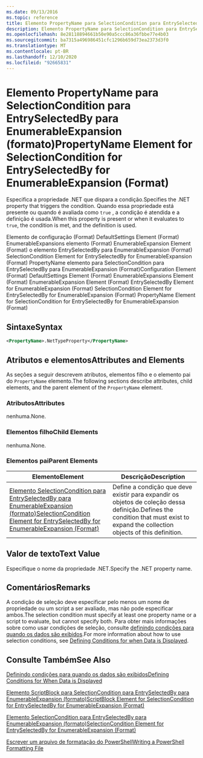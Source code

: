 ```yaml
---
ms.date: 09/13/2016
ms.topic: reference
title: Elemento PropertyName para SelectionCondition para EntrySelectedBy para EnumerableExpansion (formato)
description: Elemento PropertyName para SelectionCondition para EntrySelectedBy para EnumerableExpansion (formato)
ms.openlocfilehash: 8e28118894661b50e90a5ccc86a36fbbe77e4b03
ms.sourcegitcommit: ba7315a496986451cfc1296b659d73ea2373d3f0
ms.translationtype: MT
ms.contentlocale: pt-BR
ms.lasthandoff: 12/10/2020
ms.locfileid: "92665831"
---
```

# <a name="propertyname-element-for-selectioncondition-for-entryselectedby-for-enumerableexpansion-format"></a><span data-ttu-id="96aad-103">Elemento PropertyName para SelectionCondition para EntrySelectedBy para EnumerableExpansion (formato)</span><span class="sxs-lookup"><span data-stu-id="96aad-103">PropertyName Element for SelectionCondition for EntrySelectedBy for EnumerableExpansion (Format)</span></span>

<span data-ttu-id="96aad-104">Especifica a propriedade .NET que dispara a condição.</span><span class="sxs-lookup"><span data-stu-id="96aad-104">Specifies the .NET property that triggers the condition.</span></span> <span data-ttu-id="96aad-105">Quando essa propriedade está presente ou quando é avaliada como `true` , a condição é atendida e a definição é usada.</span><span class="sxs-lookup"><span data-stu-id="96aad-105">When this property is present or when it evaluates to `true`, the condition is met, and the definition is used.</span></span>

<span data-ttu-id="96aad-106">Elemento de configuração (Format) DefaultSettings Element (Format) EnumerableExpansions elemento (Format) EnumerableExpansion Element (Format) o elemento EntrySelectedBy para EnumerableExpansion (Format) SelectionCondition Element for EntrySelectedBy for EnumerableExpansion (Format) PropertyName elemento para SelectionCondition para EntrySelectedBy para EnumerableExpansion (Format)</span><span class="sxs-lookup"><span data-stu-id="96aad-106">Configuration Element (Format) DefaultSettings Element (Format) EnumerableExpansions Element (Format) EnumerableExpansion Element (Format) EntrySelectedBy Element for EnumerableExpansion (Format) SelectionCondition Element for EntrySelectedBy for EnumerableExpansion (Format) PropertyName Element for SelectionCondition for EntrySelectedBy for EnumerableExpansion (Format)</span></span>

## <a name="syntax"></a><span data-ttu-id="96aad-107">Sintaxe</span><span class="sxs-lookup"><span data-stu-id="96aad-107">Syntax</span></span>

```xml
<PropertyName>.NetTypeProperty</PropertyName>
```

## <a name="attributes-and-elements"></a><span data-ttu-id="96aad-108">Atributos e elementos</span><span class="sxs-lookup"><span data-stu-id="96aad-108">Attributes and Elements</span></span>

<span data-ttu-id="96aad-109">As seções a seguir descrevem atributos, elementos filho e o elemento pai do `PropertyName` elemento.</span><span class="sxs-lookup"><span data-stu-id="96aad-109">The following sections describe attributes, child elements, and the parent element of the `PropertyName` element.</span></span>

### <a name="attributes"></a><span data-ttu-id="96aad-110">Atributos</span><span class="sxs-lookup"><span data-stu-id="96aad-110">Attributes</span></span>

<span data-ttu-id="96aad-111">nenhuma.</span><span class="sxs-lookup"><span data-stu-id="96aad-111">None.</span></span>

### <a name="child-elements"></a><span data-ttu-id="96aad-112">Elementos filho</span><span class="sxs-lookup"><span data-stu-id="96aad-112">Child Elements</span></span>

<span data-ttu-id="96aad-113">nenhuma.</span><span class="sxs-lookup"><span data-stu-id="96aad-113">None.</span></span>

### <a name="parent-elements"></a><span data-ttu-id="96aad-114">Elementos pai</span><span class="sxs-lookup"><span data-stu-id="96aad-114">Parent Elements</span></span>

|<span data-ttu-id="96aad-115">Elemento</span><span class="sxs-lookup"><span data-stu-id="96aad-115">Element</span></span>|<span data-ttu-id="96aad-116">Descrição</span><span class="sxs-lookup"><span data-stu-id="96aad-116">Description</span></span>|
|-------------|-----------------|
|[<span data-ttu-id="96aad-117">Elemento SelectionCondition para EntrySelectedBy para EnumerableExpansion (formato)</span><span class="sxs-lookup"><span data-stu-id="96aad-117">SelectionCondition Element for EntrySelectedBy for EnumerableExpansion (Format)</span></span>](./selectioncondition-element-for-entryselectedby-for-enumerableexpansion-format.md)|<span data-ttu-id="96aad-118">Define a condição que deve existir para expandir os objetos de coleção dessa definição.</span><span class="sxs-lookup"><span data-stu-id="96aad-118">Defines the condition that must exist to expand the collection objects of this definition.</span></span>|

## <a name="text-value"></a><span data-ttu-id="96aad-119">Valor de texto</span><span class="sxs-lookup"><span data-stu-id="96aad-119">Text Value</span></span>

<span data-ttu-id="96aad-120">Especifique o nome da propriedade .NET.</span><span class="sxs-lookup"><span data-stu-id="96aad-120">Specify the .NET property name.</span></span>

## <a name="remarks"></a><span data-ttu-id="96aad-121">Comentários</span><span class="sxs-lookup"><span data-stu-id="96aad-121">Remarks</span></span>

<span data-ttu-id="96aad-122">A condição de seleção deve especificar pelo menos um nome de propriedade ou um script a ser avaliado, mas não pode especificar ambos.</span><span class="sxs-lookup"><span data-stu-id="96aad-122">The selection condition must specify at least one property name or a script to evaluate, but cannot specify both.</span></span> <span data-ttu-id="96aad-123">Para obter mais informações sobre como usar condições de seleção, consulte [definindo condições para quando os dados são exibidos](./defining-conditions-for-displaying-data.md).</span><span class="sxs-lookup"><span data-stu-id="96aad-123">For more information about how to use selection conditions, see [Defining Conditions for when Data is Displayed](./defining-conditions-for-displaying-data.md).</span></span>

## <a name="see-also"></a><span data-ttu-id="96aad-124">Consulte Também</span><span class="sxs-lookup"><span data-stu-id="96aad-124">See Also</span></span>

[<span data-ttu-id="96aad-125">Definindo condições para quando os dados são exibidos</span><span class="sxs-lookup"><span data-stu-id="96aad-125">Defining Conditions for When Data is Displayed</span></span>](./defining-conditions-for-displaying-data.md)

[<span data-ttu-id="96aad-126">Elemento ScriptBlock para SelectionCondition para EntrySelectedBy para EnumerableExpansion (formato)</span><span class="sxs-lookup"><span data-stu-id="96aad-126">ScriptBlock Element for SelectionCondition for EntrySelectedBy for EnumerableExpansion (Format)</span></span>](./scriptblock-element-for-selectioncondition-for-entryselectedby-for-enumerableexpansion-format.md)

[<span data-ttu-id="96aad-127">Elemento SelectionCondition para EntrySelectedBy para EnumerableExpansion (formato)</span><span class="sxs-lookup"><span data-stu-id="96aad-127">SelectionCondition Element for EntrySelectedBy for EnumerableExpansion (Format)</span></span>](./selectioncondition-element-for-entryselectedby-for-enumerableexpansion-format.md)

[<span data-ttu-id="96aad-128">Escrever um arquivo de formatação do PowerShell</span><span class="sxs-lookup"><span data-stu-id="96aad-128">Writing a PowerShell Formatting File</span></span>](./writing-a-powershell-formatting-file.md)
